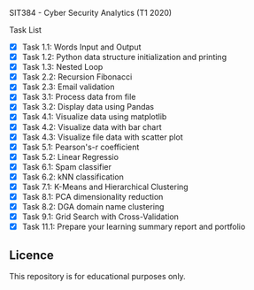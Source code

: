 SIT384 - Cyber Security Analytics (T1 2020)

Task List
  - [x] Task 1.1: Words Input and Output
  - [x] Task 1.2: Python data structure initialization and printing
  - [x] Task 1.3: Nested Loop
  - [x] Task 2.2: Recursion Fibonacci  
  - [x] Task 2.3: Email validation
  - [x] Task 3.1: Process data from file
  - [x] Task 3.2: Display data using Pandas
  - [x] Task 4.1: Visualize data using matplotlib
  - [x] Task 4.2: Visualize data with bar chart
  - [x] Task 4.3: Visualize file data with scatter plot
  - [x] Task 5.1: Pearson's-r coefficient
  - [x] Task 5.2: Linear Regressio
  - [x] Task 6.1: Spam classifier
  - [x] Task 6.2: kNN classification
  - [x] Task 7.1: K-Means and Hierarchical Clustering
  - [x] Task 8.1: PCA dimensionality reduction
  - [x] Task 8.2: DGA domain name clustering
  - [x] Task 9.1: Grid Search with Cross-Validation
  - [x] Task 11.1: Prepare your learning summary report and portfolio
  
## Licence

This repository is for educational purposes only. 
